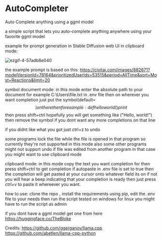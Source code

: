 # AutoCompleter
 Auto Complete anything using a ggml model
 
 
a simple script that lets you auto-complete anything anywhere using your favorite ggml model

example for prompt generation in Stable Diffusion web UI in clipboard mode:



![ezgif-4-57adb8e040](https://github.com/ShahabSH94/AutoCompleter/assets/121495598/da8d9e62-3f5f-40e7-9ff1-c3d504f771b6)

the example prompt is based on this: https://civitai.com/images/882671?modelVersionId=78164&prioritizedUserIds=53515&period=AllTime&sort=Most+Reactions&limit=20

symbol document mode:
in this mode enter the absolute path to your document for example C:\Users\file.txt in .env file
then on wherever you want completion just put the symbol(default=$$) on there then for example:
def helloworld()
    print$$
then press shift+ctrl hopefully you will get something like ("Hello, world!") then remove the symbol if you dont want any more completions on that line

if you didnt like what you got just ctrl+z to undo

some programs lock the file while the file is opened in that program so currently they're not supported in this mode also some other programs might not support undo
if file was edited from another program in that case you might want to use clipboard mode

clipboard mode:
in this mode copy the text you want completion for then press shift+ctrl to get completion if autopaste in .env file is set to true
then the completion will get pasted at your cursor onto whatever field its on if not you will hear a beep indicating that your completion is ready then just press ctrl+v to paste it whereever you want.

how to use:
clone the repo , install the requirements using pip, edit the .env file to your needs then run the script
tested on windows for linux you might have to run the script as admin

if you dont have a ggml model get one from here https://huggingface.co/TheBloke


Credits:
https://github.com/ggerganov/llama.cpp
https://github.com/abetlen/llama-cpp-python
